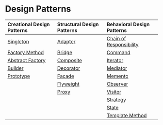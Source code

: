 # Design Patterns

|Creational Design Patterns|Structural Design Patterns|Behavioral Design Patterns|
|:-|:-|:-|
|[Singleton](creational-patterns/singleton.md)|[Adapter](structural-patterns/adapter.md)|[Chain of Responsibility](behavioral-patterns/adapter.md)|
|[Factory Method](creational-patterns/factory-method)|[Bridge](structural-patterns/bridge)|[Command](behavioral-patterns/a/command)|
|[Abstract Factory](creational-patterns/abstract-factory)|[Composite](structural-patterns/composite)|[Iterator](behavioral-patterns/iterator)|
|[Builder](creational-patterns/builder)|[Decorator](structural-patterns/decorator)|[Mediator](behavioral-patterns/mediator)|
|[Prototype](creational-patterns/prototype)|[Facade](structural-patterns/facade)|[Memento](behavioral-patterns/memento)|
||[Flyweight](creational-patterns/flyweight)|[Observer](behavioral-patterns/observer)|
||[Proxy](structural-patterns/proxy)|[Visitor](behavioral-patterns/visitor)|
|||[Strategy](behavioral-patterns/strategy)|
|||[State](behavioral-patterns/state)|
|||[Template Method](behavioral-patterns/template-method)|